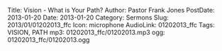 Title: Vision - What is Your Path?
Author: Pastor Frank Jones
PostDate: 2013-01-20
Date: 2013-01-20
Category: Sermons
Slug: 2013/01/01202013_ffc
Icon: microphone
AudioLink: 01202013_ffc
Tags: VISION, PATH
mp3: 01202013_ffc/01202013.mp3
ogg: 01202013_ffc/01202013.ogg
